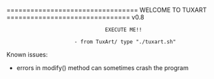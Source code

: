 
================================= WELCOME TO TUXART ===============================
v0.8

                                    EXECUTE ME!!

                          - from TuxArt/ type "./tuxart.sh"


 Known issues:
 - errors in modify() method can sometimes crash the program
